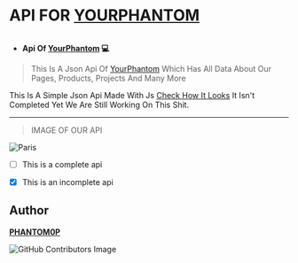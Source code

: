 
# API FOR [YOURPHANTOM](https://yourphantom.co.in)

<img src="https://camo.githubusercontent.com/43a182459c67f169261a556d76805a697d1ac7d390b5b5a2b7e476773e2882c3/68747470733a2f2f696d672e736869656c64732e696f2f62616467652f56657273696f6e2d312e302e302d627269676874677265656e3f7374796c653d666f722d7468652d6261646765266c6f676f3d6170707665796f72" alt="">

* **Api Of [YourPhantom](https://www.yourphantom.co.in) 💻**

> This Is A Json Api Of [YourPhantom](https://www.yourphantom.co.in) Which Has All Data About Our Pages, Products, Projects And Many More


This Is A Simple Json Api Made With Js [Check How It Looks](https://api.yourphantom.co.in) It Isn't Completed Yet We Are Still Working On This Shit.

---

> IMAGE OF OUR API
 

<img src="https://yourphantom.co.in/sample.png" alt="Paris">
  
- [ ] This is a complete api
- [x] This is an incomplete api


## Author

**[PHANTOM0P](https://twitter.com/Mr_aditya69)**


![GitHub Contributors Image](https://contrib.rocks/image?repo=PHANTOM0P/api-yourphantom)



